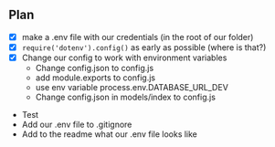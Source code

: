 ## Plan

- [x] make a .env file with our credentials (in the root of our folder)
- [x] `require('dotenv').config()` as early as possible (where is that?)
- [x] Change our config to work with environment variables
  - Change config.json to config.js
  - add module.exports to config.js
  - use env variable process.env.DATABASE_URL_DEV
  - Change config.json in models/index to config.js
- Test
- Add our .env file to .gitignore
- Add to the readme what our .env file looks like
